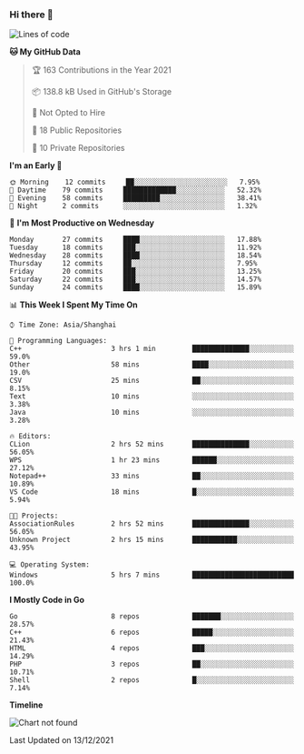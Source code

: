 ### Hi there 👋

<!--
**pinelliar/pinelliar** is a ✨ _special_ ✨ repository because its `README.md` (this file) appears on your GitHub profile.

Here are some ideas to get you started:

- 🔭 I’m currently working on ...
- 🌱 I’m currently learning ...
- 👯 I’m looking to collaborate on ...
- 🤔 I’m looking for help with ...
- 💬 Ask me about ...
- 📫 How to reach me: ...
- 😄 Pronouns: ...
- ⚡ Fun fact: ...
-->

<!--START_SECTION:waka-->
![Lines of code](https://img.shields.io/badge/From%20Hello%20World%20I%27ve%20Written-40%20Thousand%20lines%20of%20code-blue)

**🐱 My GitHub Data** 

> 🏆 163 Contributions in the Year 2021
 > 
> 📦 138.8 kB Used in GitHub's Storage 
 > 
> 🚫 Not Opted to Hire
 > 
> 📜 18 Public Repositories 
 > 
> 🔑 10 Private Repositories  
 > 
**I'm an Early 🐤** 

```text
🌞 Morning    12 commits     ██░░░░░░░░░░░░░░░░░░░░░░░   7.95% 
🌆 Daytime    79 commits     █████████████░░░░░░░░░░░░   52.32% 
🌃 Evening    58 commits     █████████░░░░░░░░░░░░░░░░   38.41% 
🌙 Night      2 commits      ░░░░░░░░░░░░░░░░░░░░░░░░░   1.32%

```
📅 **I'm Most Productive on Wednesday** 

```text
Monday       27 commits     ████░░░░░░░░░░░░░░░░░░░░░   17.88% 
Tuesday      18 commits     ███░░░░░░░░░░░░░░░░░░░░░░   11.92% 
Wednesday    28 commits     ████░░░░░░░░░░░░░░░░░░░░░   18.54% 
Thursday     12 commits     ██░░░░░░░░░░░░░░░░░░░░░░░   7.95% 
Friday       20 commits     ███░░░░░░░░░░░░░░░░░░░░░░   13.25% 
Saturday     22 commits     ███░░░░░░░░░░░░░░░░░░░░░░   14.57% 
Sunday       24 commits     ████░░░░░░░░░░░░░░░░░░░░░   15.89%

```


📊 **This Week I Spent My Time On** 

```text
⌚︎ Time Zone: Asia/Shanghai

💬 Programming Languages: 
C++                      3 hrs 1 min         ██████████████░░░░░░░░░░░   59.0% 
Other                    58 mins             ████░░░░░░░░░░░░░░░░░░░░░   19.0% 
CSV                      25 mins             ██░░░░░░░░░░░░░░░░░░░░░░░   8.15% 
Text                     10 mins             ░░░░░░░░░░░░░░░░░░░░░░░░░   3.38% 
Java                     10 mins             ░░░░░░░░░░░░░░░░░░░░░░░░░   3.28%

🔥 Editors: 
CLion                    2 hrs 52 mins       ██████████████░░░░░░░░░░░   56.05% 
WPS                      1 hr 23 mins        ██████░░░░░░░░░░░░░░░░░░░   27.12% 
Notepad++                33 mins             ██░░░░░░░░░░░░░░░░░░░░░░░   10.89% 
VS Code                  18 mins             █░░░░░░░░░░░░░░░░░░░░░░░░   5.94%

🐱‍💻 Projects: 
AssociationRules         2 hrs 52 mins       ██████████████░░░░░░░░░░░   56.05% 
Unknown Project          2 hrs 15 mins       ███████████░░░░░░░░░░░░░░   43.95%

💻 Operating System: 
Windows                  5 hrs 7 mins        █████████████████████████   100.0%

```

**I Mostly Code in Go** 

```text
Go                       8 repos             ███████░░░░░░░░░░░░░░░░░░   28.57% 
C++                      6 repos             █████░░░░░░░░░░░░░░░░░░░░   21.43% 
HTML                     4 repos             ███░░░░░░░░░░░░░░░░░░░░░░   14.29% 
PHP                      3 repos             ██░░░░░░░░░░░░░░░░░░░░░░░   10.71% 
Shell                    2 repos             █░░░░░░░░░░░░░░░░░░░░░░░░   7.14%

```


**Timeline**

![Chart not found](https://raw.githubusercontent.com/pinelliar/pinelliar/main/charts/bar_graph.png) 


 Last Updated on 13/12/2021
<!--END_SECTION:waka-->
